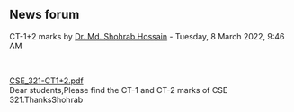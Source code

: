 <h2>News forum</h2><a href="https://moodle.cse.buet.ac.bd/user/view.php?id=32&course=650"></a>
CT-1+2 marks
by <a href="https://moodle.cse.buet.ac.bd/user/view.php?id=32&course=650">Dr. Md. Shohrab Hossain</a> - Tuesday, 8 March 2022, 9:46 AM


 

<a href="file%5CCSE_321-CT1%2B2.pdf"></a> <a href="file%5CCSE_321-CT1%2B2.pdf">CSE_321-CT1+2.pdf</a><br />
Dear students,Please find the CT-1 and CT-2 marks of CSE 321.ThanksShohrab<br />







